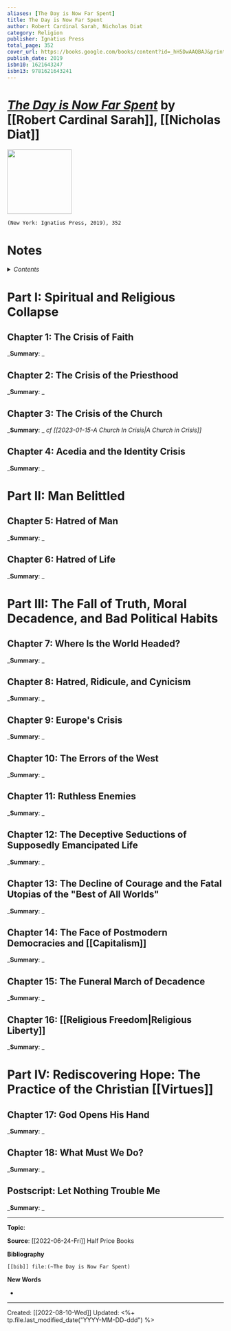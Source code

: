 ```yaml
---
aliases: [The Day is Now Far Spent]
title: The Day is Now Far Spent
author: Robert Cardinal Sarah, Nicholas Diat
category: Religion
publisher: Ignatius Press
total_page: 352
cover_url: https://books.google.com/books/content?id=_hH5DwAAQBAJ&printsec=frontcover&img=1&zoom=1&edge=curl&source=gbs_api
publish_date: 2019
isbn10: 1621643247
isbn13: 9781621643241
---
```

# *[The Day is Now Far Spent](https://ignatius.com/the-day-is-now-far-spent-dnfsp/)* by [[Robert Cardinal Sarah]], [[Nicholas Diat]]

<img src="https://cdn11.bigcommerce.com/s-cvc90x9929/images/stencil/640w/products/2941/3090/DNFSP_r__24302.1617024852.jpg?c=1" width=150>

`(New York: Ignatius Press, 2019), 352`



# Notes

<details>
 <summary><i>Contents</i></summary>
<!-- MarkdownTOC autolink="true" -->

<!-- /MarkdownTOC -->
</details>

# Part I: Spiritual and Religious Collapse

## Chapter 1: The Crisis of Faith
_**Summary**: _



## Chapter 2: The Crisis of the Priesthood
_**Summary**: _



## Chapter 3: The Crisis of the Church
_**Summary**: _
*cf [[2023-01-15-A Church In Crisis|A Church in Crisis]]* 


## Chapter 4: Acedia and the Identity Crisis
_**Summary**: _


# Part II: Man Belittled

## Chapter 5: Hatred of Man
_**Summary**: _



## Chapter 6: Hatred of Life
_**Summary**: _



# Part III: The Fall of Truth, Moral Decadence, and Bad Political Habits

## Chapter 7: Where Is the World Headed?
_**Summary**: _



## Chapter 8: Hatred, Ridicule, and Cynicism
_**Summary**: _



## Chapter 9: Europe's Crisis
_**Summary**: _



## Chapter 10: The Errors of the West
_**Summary**: _



## Chapter 11: Ruthless Enemies
_**Summary**: _



## Chapter 12: The Deceptive Seductions of Supposedly Emancipated Life
_**Summary**: _



## Chapter 13: The Decline of Courage and the Fatal Utopias of the "Best of All Worlds"
_**Summary**: _



## Chapter 14: The Face of Postmodern Democracies and [[Capitalism]]
_**Summary**: _



## Chapter 15: The Funeral March of Decadence
_**Summary**: _



## Chapter 16: [[Religious Freedom|Religious Liberty]]
_**Summary**: _



# Part IV: Rediscovering Hope: The Practice of the Christian [[Virtues]]

## Chapter 17: God Opens His Hand
_**Summary**: _



## Chapter 18: What Must We Do?
_**Summary**: _



## Postscript: Let Nothing Trouble Me
_**Summary**: _




--- 
**Topic**: 

**Source**: [[2022-06-24-Fri]] Half Price Books

**Bibliography**

```query
[[bib]] file:(~The Day is Now Far Spent)
```
 

**New Words**

- 

---
Created: [[2022-08-10-Wed]]
Updated: <%+ tp.file.last_modified_date("YYYY-MM-DD-ddd") %>
